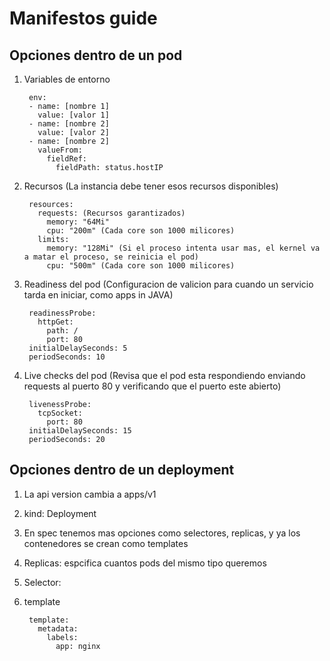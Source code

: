 # Manifestos guide

## Opciones dentro de un pod

1. Variables de entorno

        env:
        - name: [nombre 1]
          value: [valor 1]
        - name: [nombre 2]
          value: [valor 2]
        - name: [nombre 2]
          valueFrom:
            fieldRef:
              fieldPath: status.hostIP

2. Recursos (La instancia debe tener esos recursos disponibles)

        resources:
          requests: (Recursos garantizados)
            memory: "64Mi"
            cpu: "200m" (Cada core son 1000 milicores)
          limits:
            memory: "128Mi" (Si el proceso intenta usar mas, el kernel va a matar el proceso, se reinicia el pod)
            cpu: "500m" (Cada core son 1000 milicores)

3. Readiness del pod (Configuracion de valicion para cuando un servicio tarda en iniciar, como apps in JAVA)

        readinessProbe:
          httpGet:
            path: /
            port: 80
        initialDelaySeconds: 5
        periodSeconds: 10

3. Live checks del pod (Revisa que el pod esta respondiendo enviando requests al puerto 80 y verificando que el puerto este abierto)

        livenessProbe:
          tcpSocket:
            port: 80
        initialDelaySeconds: 15
        periodSeconds: 20

## Opciones dentro de un deployment

1. La api version cambia a apps/v1

2. kind: Deployment

3. En spec tenemos mas opciones como selectores, replicas, y ya los contenedores se crean como templates

4. Replicas: espcifica cuantos pods del mismo tipo queremos

5. Selector: 

6. template

        template:
          metadata:
            labels:
              app: nginx


